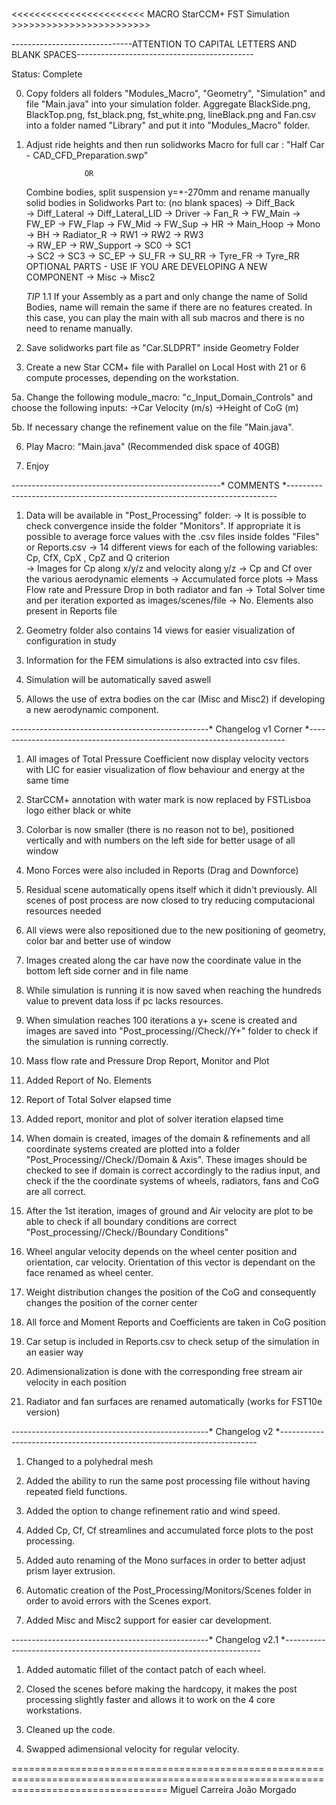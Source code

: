 #            
   <<<<<<<<<<<<<<<<<<<<<<< MACRO StarCCM+ FST Simulation   >>>>>>>>>>>>>>>>>>>>>>>> 


------------------------------ATTENTION TO CAPITAL LETTERS AND BLANK SPACES--------------------------------------------

Status: Complete

0. Copy folders all folders "Modules_Macro", "Geometry", "Simulation" and file "Main.java" into your simulation folder. Aggregate BlackSide.png, BlackTop.png, fst_black.png, fst_white.png, lineBlack.png and Fan.csv into a folder named "Library" and put it into "Modules_Macro" folder.

1. Adjust ride heights and then run solidworks Macro for full car : "Half Car - CAD_CFD_Preparation.swp"

					OR
	
	Combine bodies, split suspension y=+-270mm and rename manually solid bodies in Solidworks Part to: (no blank spaces) 
	-> Diff_Back       
	-> Diff_Lateral
	-> Diff_Lateral_LID
	-> Driver
	-> Fan_R
	-> FW_Main
	-> FW_EP
	-> FW_Flap
	-> FW_Mid
	-> FW_Sup
	-> HR
	-> Main_Hoop
	-> Mono
	-> BH
	-> Radiator_R
	-> RW1
	-> RW2
	-> RW3	
	-> RW_EP
	-> RW_Support
	-> SC0
	-> SC1	
	-> SC2
	-> SC3
	-> SC_EP
	-> SU_FR
	-> SU_RR
	-> Tyre_FR
	-> Tyre_RR
	OPTIONAL PARTS - USE IF YOU ARE DEVELOPING A NEW COMPONENT
	-> Misc
	-> Misc2

	*TIP*
	1.1 If your Assembly as a part and only change the name of Solid Bodies, name will remain the same if there are no features created.
	In this case, you can play the main with all sub macros and there is no need to rename manually. 

3. Save solidworks part file as "Car.SLDPRT" inside Geometry Folder

4. Create a new Star CCM+ file with Parallel on Local Host with 21 or 6 compute processes, depending on the workstation.

5a. Change the following module_macro: "c_Input_Domain_Controls" and choose the following inputs: 
	->Car Velocity (m/s)
	->Height of CoG (m)

5b. If necessary change the refinement value on the file "Main.java".

6. Play Macro: "Main.java" (Recommended disk space of 40GB)

7. Enjoy

----------------------------------------------------* COMMENTS *---------------------------------------------------------------------------
	

1. Data will be available in "Post_Processing" folder:
	-> It is possible to check convergence inside the folder "Monitors". If appropriate it is possible to average force values with
	the .csv files inside foldes "Files" or Reports.csv
	-> 14 different views for each of the following variables: Cp, CfX, CpX , CpZ and Q criterion 	
	-> Images for Cp along x/y/z and velocity along y/z
	-> Cp and Cf over the various aerodynamic elements
	-> Accumulated force plots
	-> Mass Flow rate and Pressure Drop in both radiator and fan
	-> Total Solver time and per iteration exported as images/scenes/file
	-> No. Elements also present in Reports file
	

2. Geometry folder also contains 14 views for easier visualization of configuration in study

3. Information for the FEM simulations is also extracted into csv files.

4. Simulation will be automatically saved aswell

5. Allows the use of extra bodies on the car (Misc and Misc2) if developing a new aerodynamic component.



-------------------------------------------------* Changelog v1 Corner *------------------------------------------------------------------------


1. All images of Total Pressure Coefficient now display velocity vectors with LIC for easier visualization of flow behaviour and energy 
	at the same time
	
2. StarCCM+ annotation with water mark is now replaced by FSTLisboa logo either black or white

3. Colorbar is now smaller (there is no reason not to be), positioned vertically and with numbers on the left side for 
	better usage of all window

4. Mono Forces were also included in Reports (Drag and Downforce)
	
5. Residual scene automatically opens itself which it didn't previously. All scenes of post process are now closed to 
	try reducing computacional resources needed 

6. All views were also repositioned due to the new positioning of geometry, color bar and better use of window

8. Images created along the car have now the coordinate value in the bottom left side corner and in file name

9. While simulation is running it is now saved when reaching the hundreds value to prevent data loss if pc lacks resources.
	
10. When simulation reaches 100 iterations a y+ scene is created and images are saved into "Post_processing//Check//Y+" folder to
	check if the simulation is running correctly.

11. Mass flow rate and Pressure Drop Report, Monitor and Plot

12. Added Report of No. Elements

13. Report of Total Solver elapsed time

14. Added report, monitor and plot of solver iteration elapsed time

15. When domain is created, images of the domain & refinements and all coordinate systems created are plotted into a folder 
	"Post_Processing//Check//Domain & Axis". These images should be checked to see if domain is correct accordingly to the 
	radius input, and check if the the coordinate systems of wheels, radiators, fans and CoG are all correct.

16. After the 1st iteration, images of ground and Air velocity are plot to be able to check if all boundary conditions are correct
	"Post_processing//Check//Boundary Conditions"

18. Wheel angular velocity depends on the wheel center position and orientation, car velocity. Orientation
	of this vector is dependant on the face renamed as wheel center. 

19. Weight distribution changes the position of the CoG and consequently changes the position of the corner center

20. All force and Moment Reports and Coefficients are taken in CoG position

21. Car setup is included in Reports.csv to check setup of the simulation in an easier way

22. Adimensionalization is done with the corresponding free stream air velocity in each position

23. Radiator and fan surfaces are renamed automatically (works for FST10e version)

-------------------------------------------------* Changelog v2 *------------------------------------------------------------------------

1. Changed to a polyhedral mesh

2. Added the ability to run the same post processing file without having repeated field functions.

3. Added the option to change refinement ratio and wind speed.

4. Added Cp, Cf, Cf streamlines and accumulated force plots to the post processing.

5. Added auto renaming of the Mono surfaces in order to better adjust prism layer extrusion.

6. Automatic creation of the Post_Processing/Monitors/Scenes folder in order to avoid errors with the Scenes export.

7. Added Misc and Misc2 support for easier car development.

-------------------------------------------------* Changelog v2.1 *------------------------------------------------------------------------

1. Added automatic fillet of the contact patch of each wheel.

2. Closed the scenes before making the hardcopy, it makes the post processing slightly faster and allows it to work on the 4 core workstations.

3. Cleaned up the code.

4. Swapped adimensional velocity for regular velocity.

=======================================================================================================================================
Miguel Carreira
João Morgado
	
